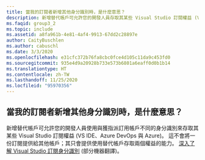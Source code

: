 ```yaml
---
title: 當我的訂閱者新增其他身分識別時，是什麼意思？
description: 新增替代帳戶可允許您的開發人員存取其某些 Visual Studio 訂閱權益 (VS IDE、Azure DevOps...
ms.faqid: group3_2
ms.topic: include
ms.assetid: a8fa961b-4e81-4af4-9913-67dd2c28897e
author: CaityBuschlen
ms.author: cabuschl
ms.date: 3/3/2020
ms.openlocfilehash: e31cfc372b76fa8cbc0fce4d105c11da9c453fd0
ms.sourcegitcommit: 935e4d9a20928b733e573b6801a6eaff0d0b1b14
ms.translationtype: HT
ms.contentlocale: zh-TW
ms.lasthandoff: 11/25/2020
ms.locfileid: "95970356"
---
```

## <a name="what-does-it-mean-when-my-subscribers-add-alternate-identities"></a>當我的訂閱者新增其他身分識別時，是什麼意思？

新增替代帳戶可允許您的開發人員使用與獲指派訂用帳戶不同的身分識別來存取其某些 Visual Studio 訂閱權益 (VS IDE、Azure DevOps 與 Azure)。 這不會將一份訂閱提供給其他帳戶；其只會提供使用替代帳戶存取兩個權益的能力。 [深入了解 Visual Studio 訂閱身分識別](https://docs.microsoft.com/visualstudio/subscriptions/vs-alternate-identity) \(部分機器翻譯\)。
